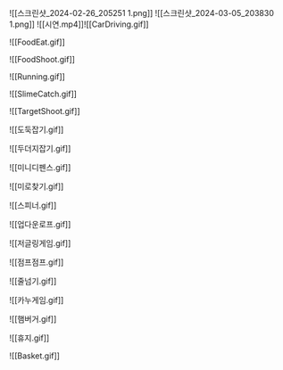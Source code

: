 ![[스크린샷_2024-02-26_205251 1.png]]
![[스크린샷_2024-03-05_203830 1.png]]
![[시연.mp4]]![[CarDriving.gif]]

![[FoodEat.gif]]

![[FoodShoot.gif]]

![[Running.gif]]

![[SlimeCatch.gif]]

![[TargetShoot.gif]]

![[도둑잡기.gif]]

![[두더지잡기.gif]]

![[미니디펜스.gif]]

![[미로찾기.gif]]

![[스피너.gif]]

![[업다운로프.gif]]

![[저글링게임.gif]]

![[점프점프.gif]]

![[줄넘기.gif]]

![[카누게임.gif]]

![[햄버거.gif]]

![[휴지.gif]]

![[Basket.gif]]